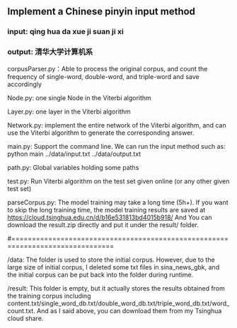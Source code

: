 ## Implement a Chinese pinyin input method

### input: qing hua da xue ji suan ji xi

### output: 清华大学计算机系

corpusParser.py：Able to process the original corpus, and count the frequency of single-word, double-word, and triple-word and save accordingly

Node.py: one single Node in the Viterbi algorithm

Layer.py: one layer in the Viterbi algorithm

Network.py: implement the entire network of the Viterbi algorithm, and can use the Viterbi algorithm to generate the corresponding answer.

main.py: Support the command line. We can run the input method such as: python main ../data/input.txt ../data/output.txt

path.py: Global variables holding some paths

test.py: Run Viterbi algorithm on the test set given online (or any other given test set)

parseCorpus.py: The model training may take a long time (5h+). If you want to skip the long training time, the model training results are saved at https://cloud.tsinghua.edu.cn/d/b16e531813bd4015b918/ And You can download the result.zip directly and put it under the result/ folder.

#===============================================================================

/data: The folder is used to store the initial corpus. However, due to the large size of initial corpus, I deleted some txt files in sina_news_gbk, and the initial corpus can be put back into the folder during runtime.

/result: This folder is empty, but it actually stores the results obtained from the training corpus including content.txt/single_word_db.txt/double_word_db.txt/triple_word_db.txt/word_count.txt. And as I said above, you can download them from my Tsinghua cloud share.

